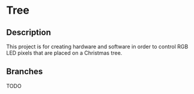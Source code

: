 Tree
====

## Description  ##

This project is for creating hardware and software in order to control RGB LED pixels that are placed on a Christmas tree.

## Branches ##

TODO